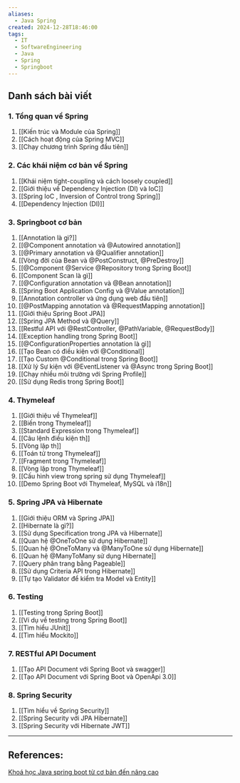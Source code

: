 ```yaml
---
aliases:
  - Java Spring
created: 2024-12-28T18:46:00
tags:
  - IT
  - SoftwareEngineering
  - Java
  - Spring
  - Springboot
---
```

## Danh sách bài viết

### 1. Tổng quan về Spring

1. [[Kiến trúc và Module của Spring]]
2. [[Cách hoạt động của Spring MVC]]
3. [[Chạy chương trình Spring đầu tiên]]

### 2. Các khái niệm cơ bản về Spring

1. [[Khái niệm tight-coupling và cách loosely coupled]]
2. [[Giới thiệu về Dependency Injection (DI) và IoC]]
3. [[Spring IoC , Inversion of Control trong Spring]]
4. [[Dependency Injection (DI)]]

### 3. Springboot cơ bản

1. [[Annotation là gì?]]
2. [[@Component annotation và @Autowired annotation]]
3. [[@Primary annotation và @Qualifier annotation]]
4. [[Vòng đời của Bean và @PostConstruct, @PreDestroy]]
5. [[@Component @Service @Repository trong Spring Boot]]
6. [[Component Scan là gì]]
7. [[@Configuration annotation và @Bean annotation]]
8. [[Spring Boot Application Config và @Value annotation]]
9. [[Annotation controller và ứng dụng web đầu tiên]]
10. [[@PostMapping annotation và @RequestMapping annotation]]
11. [[Giới thiệu Spring Boot JPA]]
12. [[Spring JPA Method và @Query]]
13. [[Restful API với @RestController, @PathVariable, @RequestBody]]
14. [[Exception handling trong Spring Boot]]
15. [[@ConfigurationProperties annotation là gì]]
16. [[Tạo Bean có điều kiện với @Conditional]]
17. [[Tạo Custom @Conditional trong Spring Boot]]
18. [[Xử lý Sự kiện với @EventListener và @Async trong Spring Boot]]
19. [[Chạy nhiều môi trường với Spring Profile]]
20. [[Sử dụng Redis trong Spring Boot]]

### 4. Thymeleaf

1. [[Giới thiệu về Thymeleaf]]
2. [[Biến trong Thymeleaf]]
3. [[Standard Expression trong Thymeleaf]]
4. [[Câu lệnh điều kiện th]]
5. [[Vòng lặp th]]
6. [[Toán tử trong Thymeleaf]]
7. [[Fragment trong Thymeleaf]]
8. [[Vòng lặp trong Thymeleaf]]
9. [[Cấu hình view trong spring sử dụng Thymeleaf]]
10. [[Demo Spring Boot với Thymeleaf, MySQL và i18n]]

### 5. Spring JPA và Hibernate

1. [[Giới thiệu ORM và Spring JPA]]
2. [[Hibernate là gì?]]
3. [[Sử dụng Specification trong JPA và Hibernate]]
4. [[Quan hệ @OneToOne sử dụng Hibernate]]
5. [[Quan hệ @OneToMany và @ManyToOne sử dụng Hibernate]]
6. [[Quan hệ @ManyToMany sử dụng Hibernate]]
7. [[Query phân trang bằng Pageable]]
8. [[Sử dụng Criteria API trong Hibernate]]
9. [[Tự tạo Validator để kiểm tra Model và Entity]]

### 6. Testing

1. [[Testing trong Spring Boot]]
2. [[Ví dụ về testing trong Spring Boot]]
3. [[Tìm hiểu JUnit]]
4. [[Tìm hiểu Mockito]]

### 7. RESTful API Document

1. [[Tạo API Document với Spring Boot và swagger]]
2. [[Tạo API Document với Spring Boot và OpenApi 3.0]]

### 8. Spring Security

1. [[Tìm hiểu về Spring Security]]
2. [[Spring Security với JPA Hibernate]]
3. [[Spring Security với Hibernate JWT]]

---
## References:

[Khoá học Java spring boot từ cơ bản đến nâng cao](https://kungfutech.edu.vn/khoa-hoc/spring-boot)
